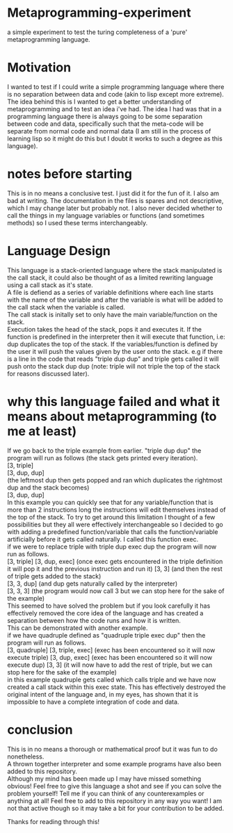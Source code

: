 # Metaprogramming-experiment
a simple experiment to test the turing completeness of a 'pure' metaprogramming language.

# Motivation
I wanted to test if I could write a simple programming language
where there is no separation between data and code (akin to lisp except more extreme).
The idea behind this is I wanted to get a better understanding of metaprogramming and to test an idea i've had.
The idea I had was that in a programming language there is always going to be some separation between code and data, specifically such that the meta-code will be separate from normal code and normal data (I am still in the process of learning lisp so it might do this but I doubt it works to such a degree as this language). 

# notes before starting
This is in no means a conclusive test. I just did it for the fun of it. I also am bad at writing. The documentation in the files is spares and not descriptive, which I may change later but probably not. I also never decided whether to call the things in my language variables or functions (and sometimes methods) so I used these terms interchangeably. 

# Language Design
This language is a stack-oriented language where the stack manipulated is the call stack, it could also be thought of as a limited rewriting language using a call stack as it's state.                            
A file is defiend as a series of variable definitions where each line starts with the name of the variable and after the variable is what will be added to the call stack when the variable is called.                         
The call stack is initally set to only have the main variable/function on the stack.                      
Execution takes the head of the stack, pops it and executes it. If the function is predefined in the interpreter then it will execute that function, i.e: dup duplicates the top of the stack. If the variables/function is defined by the user it will push the values given by the user onto the stack. e.g if there is a line in the code that reads "triple dup dup" and triple gets called it will push onto the stack dup dup (note: triple will not triple the top of the stack for reasons discussed later). 

# why this language failed and what it means about metaprogramming (to me at least)
If we go back to the triple example from earlier. "triple dup dup" the program will run as follows (the stack gets printed every iteration).                       
\[3, triple]                   
\[3, dup, dup]           
(the leftmost dup then gets popped and ran which duplicates the rightmost dup and the stack becomes)                
\[3, dup, dup]                   
In this example you can quickly see that for any variable/function that is more than 2 instructions long the instructions will edit themselves instead of the top of the stack. To try to get around this limitation I thought of a few possibilities but they all were effectively interchangeable so I decided to go with adding a predefined function/variable that calls the function/variable artificially before it gets called naturally. I called this function exec.                    
if we were to replace triple with triple dup exec dup the program will now run as follows.                          
\[3, triple]
\[3, dup, exec] (once exec gets encountered in the triple definition it will pop it and the previous instruction and run it)
\[3, 3] (and then the rest of triple gets added to the stack)                   
\[3, 3, dup] (and dup gets naturally called by the interpreter)                  
\[3, 3, 3] (the program would now call 3 but we can stop here for the sake of the example)                      
This seemed to have solved the problem but if you look carefully it has effectively removed the core idea of the language and has created a separation between how the code runs and how it is written.                
This can be demonstrated with another example.                  
if we have quadruple defined as "quadruple triple exec dup" then the program will run as follows.                         
\[3, quadruple]
\[3, triple, exec] (exec has been encountered so it will now execute triple)
\[3, dup, exec] (exec has been encountered so it will now execute dup)
\[3, 3] (it will now have to add the rest of triple, but we can stop here for the sake of the example)        
in this example quadruple gets called which calls triple and we have now created a call stack within this exec state. This has effectively destroyed the original intent of the language and, in my eyes, has shown that it is impossible to have a complete integration of code and data.                               

# conclusion
This is in no means a thorough or mathematical proof but it was fun to do nonetheless.                    
A thrown together interpreter and some example programs have also been added to this repository.                
Although my mind has been made up I may have missed something obvious! Feel free to give this language a shot and see if you can solve the problem yourself! Tell me if you can think of any counterexamples or anything at all! Feel free to add to this repository in any way you want! I am not that active though so it may take a bit for your contribution to be added.                       
                           
Thanks for reading through this!

